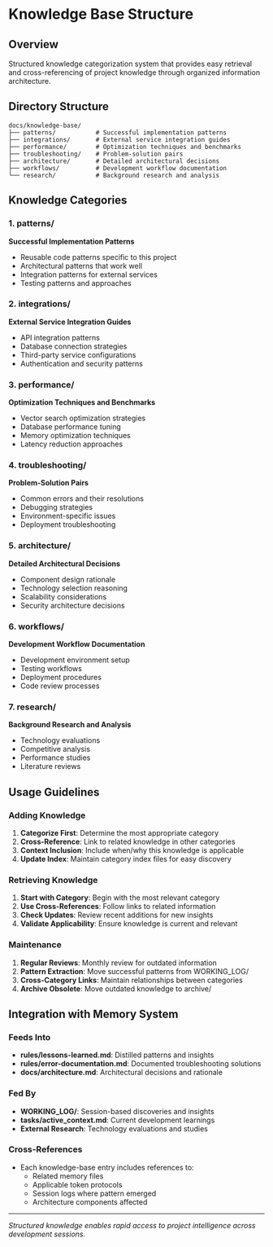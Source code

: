 # Knowledge Base Structure

## Overview
Structured knowledge categorization system that provides easy retrieval and cross-referencing of project knowledge through organized information architecture.

## Directory Structure

```
docs/knowledge-base/
├── patterns/           # Successful implementation patterns
├── integrations/       # External service integration guides  
├── performance/        # Optimization techniques and benchmarks
├── troubleshooting/    # Problem-solution pairs
├── architecture/       # Detailed architectural decisions
├── workflows/          # Development workflow documentation
└── research/           # Background research and analysis
```

## Knowledge Categories

### 1. patterns/
**Successful Implementation Patterns**
- Reusable code patterns specific to this project
- Architectural patterns that work well
- Integration patterns for external services
- Testing patterns and approaches

### 2. integrations/
**External Service Integration Guides**
- API integration patterns
- Database connection strategies  
- Third-party service configurations
- Authentication and security patterns

### 3. performance/
**Optimization Techniques and Benchmarks**
- Vector search optimization strategies
- Database performance tuning
- Memory optimization techniques
- Latency reduction approaches

### 4. troubleshooting/
**Problem-Solution Pairs**
- Common errors and their resolutions
- Debugging strategies
- Environment-specific issues
- Deployment troubleshooting

### 5. architecture/
**Detailed Architectural Decisions**
- Component design rationale
- Technology selection reasoning
- Scalability considerations
- Security architecture decisions

### 6. workflows/
**Development Workflow Documentation**
- Development environment setup
- Testing workflows
- Deployment procedures
- Code review processes

### 7. research/
**Background Research and Analysis**
- Technology evaluations
- Competitive analysis
- Performance studies
- Literature reviews

## Usage Guidelines

### Adding Knowledge
1. **Categorize First**: Determine the most appropriate category
2. **Cross-Reference**: Link to related knowledge in other categories
3. **Context Inclusion**: Include when/why this knowledge is applicable
4. **Update Index**: Maintain category index files for easy discovery

### Retrieving Knowledge
1. **Start with Category**: Begin with the most relevant category
2. **Use Cross-References**: Follow links to related information
3. **Check Updates**: Review recent additions for new insights
4. **Validate Applicability**: Ensure knowledge is current and relevant

### Maintenance
1. **Regular Reviews**: Monthly review for outdated information
2. **Pattern Extraction**: Move successful patterns from WORKING_LOG/
3. **Cross-Category Links**: Maintain relationships between categories
4. **Archive Obsolete**: Move outdated knowledge to archive/

## Integration with Memory System

### Feeds Into
- **rules/lessons-learned.md**: Distilled patterns and insights
- **rules/error-documentation.md**: Documented troubleshooting solutions
- **docs/architecture.md**: Architectural decisions and rationale

### Fed By
- **WORKING_LOG/**: Session-based discoveries and insights
- **tasks/active_context.md**: Current development learnings
- **External Research**: Technology evaluations and studies

### Cross-References
- Each knowledge-base entry includes references to:
  - Related memory files
  - Applicable token protocols
  - Session logs where pattern emerged
  - Architecture components affected

---
*Structured knowledge enables rapid access to project intelligence across development sessions.*
